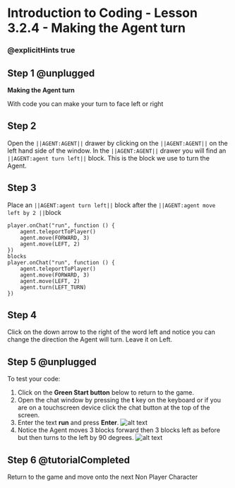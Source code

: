 # Introduction to Coding - Lesson 3.2.4 - Making the Agent turn

### @explicitHints true

## Step 1 @unplugged
**Making the Agent turn**

With code you can make your turn to face left or right

## Step 2
Open the ``||AGENT:AGENT||`` drawer by clicking on the ``||AGENT:AGENT||`` on the left hand side of the window. In the ``||AGENT:AGENT||`` drawer you will find an ``||AGENT:agent turn left||`` block. This is the block we use to turn the Agent.

## Step 3
Place an ``||AGENT:agent turn left||`` block after the ``||AGENT:agent move left by 2 ||``block

```template
player.onChat("run", function () {
    agent.teleportToPlayer()
    agent.move(FORWARD, 3)
	agent.move(LEFT, 2)
})
blocks
player.onChat("run", function () {
    agent.teleportToPlayer()
    agent.move(FORWARD, 3)
	agent.move(LEFT, 2)
	agent.turn(LEFT_TURN)
})
```

## Step 4
Click on the down arrow to the right of the word left and notice you can change the direction the Agent will turn. Leave it on Left.

## Step 5 @unplugged
To test your code:
1. Click on the **Green Start button** below to return to the game.
2. Open the chat window by pressing the **t** key on the keyboard or if you are on a touchscreen device click the chat button at the top of the screen.
3. Enter the text **run** and press **Enter**.
![alt text](https://intro.codingcredentials.com/Lesson3/3.2.4/images/1.jpg?raw=true "Run")
4. Notice the Agent moves 3 blocks forward then 3 blocks left as before but then turns to the left by 90 degrees.
![alt text](https://intro.codingcredentials.com/Lesson3/3.2.4/images/2.jpg?raw=true "Run")

## Step 6 @tutorialCompleted
Return to the game and move onto the next Non Player Character